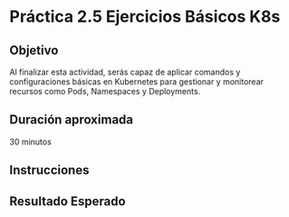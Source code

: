 # Práctica 2.5 Ejercicios Básicos K8s

## Objetivo
Al finalizar esta actividad, serás capaz de aplicar comandos y configuraciones básicas en Kubernetes para gestionar y monitorear recursos como Pods, Namespaces y Deployments.


## Duración aproximada
30 minutos

## Instrucciones

## Resultado Esperado